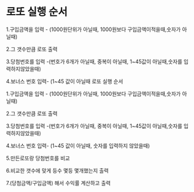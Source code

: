 # 로또 실행 순서

1.구입금액을 입력 - (1000원단위가 아닐때, 1000원보다 구입금액이적을때,숫자가 아닐때)

2.그 갯수만큼 로또 출력 

3.당첨번호를 입력 -(번호가 6개가 아닐때, 중복이 아닐때, 1~45값이 아닐때,숫자를 입력하지않았을때)

4.보너스 번호 입력- (1~45 값이 아닐때 로또 실행 순서

1.구입금액을 입력 - (1000원단위가 아닐때, 1000원보다 구입금액이적을때,숫자가 아닐때)

2.그 갯수만큼 로또 출력 

3.당첨번호를 입력 -(번호가 6개가 아닐때, 중복이 아닐때, 1~45값이 아닐때,숫자를 입력하지않았을때)

4.보너스 번호 입력- (1~45 값이 아닐때, 숫자를 입력하지 않았을때)

5.만든로또랑 당첨번호를 비교 

6.비교한 갯수에 맞게 등수 몇등 몇개했는지 출력

7.(당첨금액/구입금액) 해서 수익률 계산하고 출력
